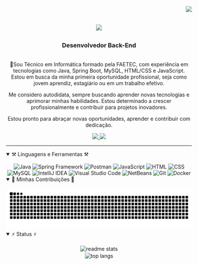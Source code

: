 <img align="right" src="https://visitor-badge.laobi.icu/badge?page_id=daeldev.daeldev" />

<h1 align="center">
    <img src="https://readme-typing-svg.herokuapp.com/?font=Righteous&size=35&center=true&vCenter=true&width=500&height=70&duration=4000&lines=olá!+👋;+Me+chamo+Daniel+Almeida!;" />
</h1>

<h3 align="center">Desenvolvedor Back-End</h3>

<br/>

<div align="center">
👋Sou Técnico em Informática formado pela FAETEC, com experiência em tecnologias como Java, Spring Boot, MySQL, HTML/CSS e JavaScript. Estou em busca da minha primeira oportunidade profissional, seja como jovem aprendiz, estagiário ou em um trabalho efetivo.

Me considero autodidata, sempre buscando aprender novas tecnologias e aprimorar minhas habilidades. Estou determinado a crescer profissionalmente e contribuir para projetos inovadores.

Estou pronto para abraçar novas oportunidades, aprender e contribuir com dedicação.
</div>
 
<div align="center"> 
  <a href="mailto:danielalmeida41263@gmail.com">
    <img src="https://img.shields.io/badge/Gmail-333333?style=for-the-badge&logo=gmail&logoColor=red" />
  </a>
  <a href="https://linkedin.com/in/daeldev" target="_blank">
    <img src="https://img.shields.io/badge/LinkedIn-0077B5?style=for-the-badge&logo=linkedin&logoColor=white" target="_blank" />
  </a>
</div>

 <hr/>
 
<details open>
  <summary>⚒️ Linguagens e Ferramentas ⚒️</summary>
  <br/>
  <div align="center">
      <img src="https://skillicons.dev/icons?i=java" title="Java"/>
      <img src="https://skillicons.dev/icons?i=spring" title="Spring Framework"/>
      <img src="https://skillicons.dev/icons?i=postman" title="Postman"/>
      <img src ="https://skillicons.dev/icons?i=js" title="JavaScript"/>
      <img src ="https://skillicons.dev/icons?i=html" title="HTML"/>
      <img src ="https://skillicons.dev/icons?i=css" title="CSS"/>
      <img src = "https://skillicons.dev/icons?i=mysql" title="MySQL"/>
      <img src="https://skillicons.dev/icons?i=idea" title="IntelliJ IDEA"/>
      <img src="https://skillicons.dev/icons?i=vscode" title="Visual Studio Code"/>
      <img src="https://github.com/user-attachments/assets/d252c929-411f-4b84-87ee-9ffdda5e6386" title="NetBeans" width="55"/>
      <img src = "https://skillicons.dev/icons?i=git" title="Git"/>
      <img src="https://skillicons.dev/icons?i=docker" title="Docker"/>
  </div>
</details>

<details open>
  <summary>🐍 Minhas Contribuições 🐍</summary>
  <br/>
  <div align="center">
    <img alt="snake eating my contributions" src="https://raw.githubusercontent.com/daeldev/daeldev/output/github-contribution-grid-snake.svg" />
  </div>
</details>

<details open>
  <summary>⚡ Status ⚡</summary>
  <br/>
  <div align=center>
    <img width=390 src="https://github-readme-stats.vercel.app/api?username=daeldev&count_private=true&show_icons=true&theme=react&rank_icon=github&border_radius=10" alt="readme stats" />
    <br/>
    <img width=325 align="center" src="https://github-readme-stats.vercel.app/api/top-langs/?username=daeldev&hide=HTML&langs_count=8&layout=compact&theme=react&border_radius=10&size_weight=0.5&count_weight=0.5&exclude_repo=github-readme-stats" alt="top langs" />
  </div>
</details>
